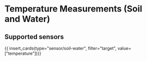 # Temperature Measurements (Soil and Water)

## Supported sensors

{{ insert_cards(type="sensor/soil-water", filter="target", value=["temperature"])}}
